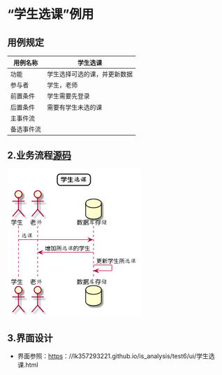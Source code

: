 # “学生选课”例用

## 用例规定

| 用例名称   | 学生选课                     |
| ---------- | ---------------------------- |
| 功能       | 学生选择可选的课，并更新数据 |
| 参与者     | 学生，老师                   |
| 前置条件   | 学生需要先登录               |
| 后置条件   | 需要有学生未选的课           |
| 主事件流   |                              |
| 备选事件流 |                              |

## 2.业务流程[源码](https://github.com/lk357293221/is_analysis/blob/master/test6/src/学生选课.puml)

[![序列1](https://github.com/lk357293221/is_analysis/raw/master/test6/学生选课.png)](https://github.com/lk357293221/is_analysis/blob/master/test6/学生选课.png)

## 3.界面设计

- 界面参照：[https](https://lk357293221.github.io/is_analysis/test6/ui/index.html)：//lk357293221.github.io/is_analysis/test6/ui/学生选课.html

